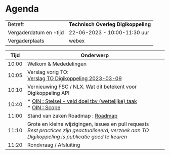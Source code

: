 # Agenda

|  |   |
|------------------------|-------------------------------------| 
| Betreft  | **Technisch Overleg Digikoppeling** |
| Vergaderdatum en -tijd | 22-06-2023 - 10:00-11:30 uur  |
| Vergaderplaats  | webex |


| Tijd | Onderwerp |
| --- | --- |
| 10:00 | Welkom & Mededelingen        |    
| 10:05 | Verslag vorig TO:<br> [Verslag TO Digikoppeling 2023-03-09](https://github.com/Logius-standaarden/Overleg/blob/main/Digikoppeling/2023-03-09/Verslag.md) | 
| 10:10 | Vernieuwing FSC / NLX. Wat dit betekent voor Digikoppeling API|           
| 10:40 | * [OIN : Stelsel - veld doel tbv (wettelijke) taak](OIN_Stelsel_veld_reden_doel.md) <BR> * [OIN : Scope](OIN_Stelsel_Scope.md)  |          
| 11:00 | Stand van zaken Roadmap : [Roadmap](https://github.com/Logius-standaarden/Digikoppeling-Algemeen/blob/-/Digikoppeling_Roadmap_2022_2023.md) |
| 11:10 | Grote en kleine wijzigingen, issues en pull requests  <BR> _Best practices zijn geactualiseerd, verzoek aan TO Digikoppeling is publicatie goed te keuren_ | 
| 11:20 | Rondvraag / Afsluiting |
